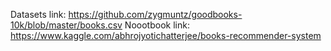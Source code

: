 Datasets link: https://github.com/zygmuntz/goodbooks-10k/blob/master/books.csv
Noootbook link: https://www.kaggle.com/abhrojyotichatterjee/books-recommender-system
